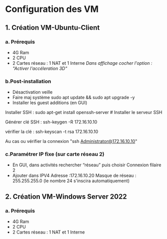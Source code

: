 # Configuration des VM
## 1. Création VM-Ubuntu-Client
### a. Prérequis
- 4G Ram
- 2 CPU
- 2 Cartes réseau : 1 NAT et 1 Interne
_Dans affichage cocher l'option : "Activer l'accéleration 3D"_

### b.Post-installation
- Désactivation veille
- Faire maj système sudo apt update && sudo apt upgrade -y
- Installer les guest additions (en GUI)

Installer SSH : sudo apt-get install openssh-server  # Installer le serveur SSH

Générer clé SSH : ssh-keygen -R 172.16.10.10

vérifier la clé : ssh-keyscan -t rsa 172.16.10.10

Au cas ou vérifier la connexion "ssh Administrator@172.16.10.10"

### c.Paramétrer IP fixe (sur carte réseau 2)
- En GUI, dans activités rechercher “réseau” puis choisir Connexion filaire 2
- Ajouter dans IPV4 
Adresse :172.16.10.20
Masque de réseau : 255.255.255.0 (le nombre 24 s'inscira automatiquement)

## 2. Création VM-Windows Server 2022
### a. Prérequis
- 4G Ram
- 2 CPU
- 2 Cartes réseau : 1 NAT et 1 Interne

  
